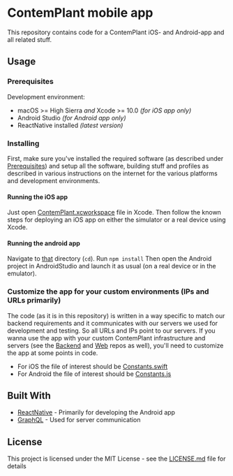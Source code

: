 # ContemPlant mobile app

This repository contains code for a ContemPlant iOS- and Android-app and all related stuff.

## Usage

### Prerequisites
Development environment:
- macOS >= High Sierra _and_ Xcode >= 10.0 _(for iOS app only)_
- Android Studio _(for Android app only)_
- ReactNative installed _(latest version)_


### Installing

First, make sure you've installed the required software (as described under [Prerequisites](#prerequisites)) and setup all the software, building stuff and profiles as described in various instructions on the internet for the various platforms and development environments.

#### Running the iOS app
Just open [ContemPlant.xcworkspace](./App/iOS/ContemPlant/ContemPlant.xcworkspace) file in Xcode.
Then follow the known steps for deploying an iOS app on either the simulator or a real device using Xcode.


#### Running the android app
Navigate to [that](./App/React.nosync/ContemPlant) directory (```cd```).
Run ```npm install```
Then open the Android project in AndroidStudio and launch it as usual (on a real device or in the emulator).


### Customize the app for your custom environments (IPs and URLs primarily)
The code (as it is in this repository) is written in a way specific to match our backend requirements and it communicates with our servers we used for development and testing. So all URLs and IPs point to our servers. If you wanna use the app with your custom ContemPlant infrastructure and servers (see the [Backend](https://github.com/ContemPlant/Backend) and [Web](https://github.com/ContemPlant/Web) repos as well), you'll need to customize the app at some points in code.

- For iOS the file of interest should be [Constants.swift](./App/iOS/ContemPlant/ContemPlant/Constants.swift)
- For Android the file of interest should be [Constants.js](./App/React.nosync/ContemPlant/app/config/Constants.js)


## Built With

* [ReactNative](https://facebook.github.io/react-native/) - Primarily for developing the Android app
* [GraphQL](https://graphql.org/) - Used for server communication

## License

This project is licensed under the MIT License - see the [LICENSE.md](LICENSE.md) file for details
